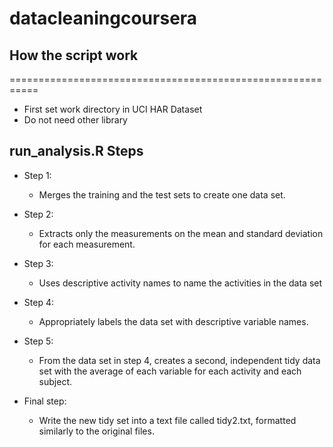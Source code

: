 # datacleaningcoursera
## How the script work
===========================================================
* First set work directory in UCI HAR Dataset
* Do not need other library

## run_analysis.R Steps
* Step 1:
  * Merges the training and the test sets to create one data set.

* Step 2:
  * Extracts only the measurements on the mean and standard deviation for each measurement.

* Step 3:
  * Uses descriptive activity names to name the activities in the data set

* Step 4:
  * Appropriately labels the data set with descriptive variable names.
  
* Step 5:
  * From the data set in step 4, creates a second, independent tidy data set with the average of each variable for each activity and each subject.  
  
* Final step:
  * Write the new tidy set into a text file called tidy2.txt, formatted similarly to the original files.
